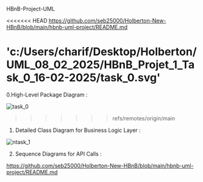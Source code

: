 HBnB-Project-UML

<<<<<<< HEAD
https://github.com/seb25000/Holberton-New-HBnB/blob/main/hbnb-uml-project/README.md

'c:/Users/charif/Desktop/Holberton/UML_08_02_2025/HBnB_Projet_1_Task_0_16-02-2025/task_0.svg'
=======
0.High-Level Package Diagram :

![task_0](https://github.com/user-attachments/assets/0acf9428-553b-4dc1-9abb-a961e758d998)
>>>>>>> refs/remotes/origin/main

1. Detailed Class Diagram for Business Logic Layer :

![ntask_1](https://github.com/user-attachments/assets/5f540772-aab8-4bc0-ab79-cb7fca380bdc)


2. Sequence Diagrams for API Calls :

https://github.com/seb25000/Holberton-New-HBnB/blob/main/hbnb-uml-project/README.md

